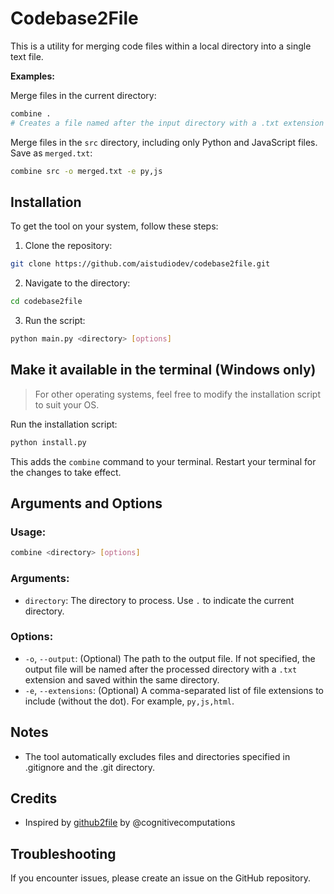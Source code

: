 # Codebase2File

This is a utility for merging code files within a local directory into a single text file.

**Examples:**

Merge files in the current directory:

```bash
combine .
# Creates a file named after the input directory with a .txt extension
```

Merge files in the `src` directory, including only Python and JavaScript files. Save as `merged.txt`:

```bash
combine src -o merged.txt -e py,js
```

## Installation

To get the tool on your system, follow these steps:

1. Clone the repository:

```bash
git clone https://github.com/aistudiodev/codebase2file.git
```

2. Navigate to the directory:

```bash
cd codebase2file
```

3. Run the script:

```bash
python main.py <directory> [options]
```

## Make it available in the terminal (Windows only)

> For other operating systems, feel free to modify the installation script to suit your OS.

Run the installation script:

```bash
python install.py
```

This adds the `combine` command to your terminal. Restart your terminal for the changes to take effect.

## Arguments and Options

### Usage:

```bash
combine <directory> [options]
```

### Arguments:

- `directory`: The directory to process. Use `.` to indicate the current directory.

### Options:

- `-o`, `--output`: (Optional) The path to the output file. If not specified, the output file will be named after the processed directory with a `.txt` extension and saved within the same directory.
- `-e`, `--extensions`: (Optional) A comma-separated list of file extensions to include (without the dot). For example, `py,js,html`.

## Notes

- The tool automatically excludes files and directories specified in .gitignore and the .git directory.

## Credits

- Inspired by [github2file](https://github.com/cognitivecomputations/github2file) by @cognitivecomputations

## Troubleshooting

If you encounter issues, please create an issue on the GitHub repository.
